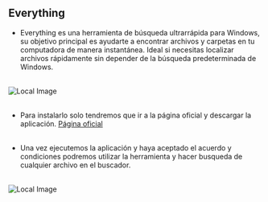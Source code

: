 ## Everything

- Everything es una herramienta de búsqueda ultrarrápida para Windows, su objetivo principal es ayudarte a encontrar archivos y carpetas en tu computadora de manera instantánea. Ideal si necesitas localizar archivos rápidamente sin depender de la búsqueda predeterminada de Windows.<br><br>

![Local Image](../../imagen/everything1.jpg)<br><br>

- Para instalarlo solo tendremos que ir a la página oficial y descargar la aplicación.
[Página oficial](https://www.voidtools.com/es-es/)<br><br>

- Una vez ejecutemos la aplicación y haya aceptado el acuerdo y condiciones podremos utilizar la herramienta y hacer busqueda de cualquier archivo en el buscador.<br><br>

![Local Image](../../imagen/everything2.png)